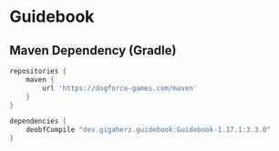 Guidebook
=============

Maven Dependency (Gradle)
------

```gradle
repositories {
    maven {
        url 'https://dogforce-games.com/maven'
    }
}
```

```gradle
dependencies {
    deobfCompile "dev.gigaherz.guidebook:Guidebook-1.17.1:3.3.0"
}
```
